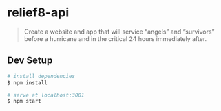 # relief8-api

 > Create a website and app that will service “angels” and “survivors” before a hurricane and in the critical 24 hours immediately after.


## Dev Setup

``` bash
# install dependencies
$ npm install

# serve at localhost:3001
$ npm start
```

